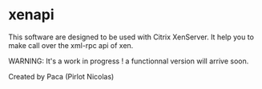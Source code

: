 xenapi
======

This software are designed to be used with Citrix XenServer.
It help you to make call over the xml-rpc api of xen.

WARNING: It's a work in progress ! a functionnal version will arrive soon.

Created by Paca (Pirlot Nicolas)
